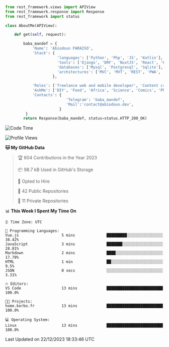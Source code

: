 ###
```python
from rest_framework.views import APIView
from rest_framework.response import Response
from rest_framework import status

class AboutMe(APIView):

    def get(self, request):

        baba_mandef = {
            'Name': 'Abiodoun PARAISO',
            'Stack': {
                       'languages': ['Python', 'Php', 'JS', 'Kotlin'],
                       'tools': ['Django', 'DRF', 'NuxtJS', 'React', 'Kotlin', 'Electron'],
                       'databases': ['Mysql', 'Postgresql', 'Sqlite'],
                       'architectures': ['MVC', 'MVT', 'REST', 'PWA', 'SPA', 'MicroServices']
                     },

            'Roles': ['freelance web and mobile developer', 'Content creator', 'Teacher', 'Mentor'],
            'AskMe': ['DIY', 'Food', 'Africa', 'Science', 'Comics', 'Photography', 'Tech', 'Programming'],
            'Contacts': {
                           'Telegram': 'baba_mandef',
                           'Mail':'contact@abiodoun.dev',
                        }
         }
        return Response(baba_mandef, status=status.HTTP_200_OK)

```                    

<!--START_SECTION:waka-->
![Code Time](http://img.shields.io/badge/Code%20Time-902%20hrs%202%20mins-blue)

![Profile Views](http://img.shields.io/badge/Profile%20Views-0-blue)

**🐱 My GitHub Data** 

> 🏆 604 Contributions in the Year 2023
 > 
> 📦 98.7 kB Used in GitHub's Storage 
 > 
> 💼 Opted to Hire
 > 
> 📜 42 Public Repositories 
 > 
> 🔑 11 Private Repositories  
 > 
📊 **This Week I Spent My Time On** 

```text
⌚︎ Time Zone: UTC

💬 Programming Languages: 
Vue.js                   5 mins              █████████░░░░░░░░░░░░░░░░   38.42% 
JavaScript               3 mins              ███████░░░░░░░░░░░░░░░░░░   28.81% 
Markdown                 2 mins              ████░░░░░░░░░░░░░░░░░░░░░   17.78% 
HTML                     1 min               ██░░░░░░░░░░░░░░░░░░░░░░░   9.5% 
JSON                     0 secs              ░░░░░░░░░░░░░░░░░░░░░░░░░   3.31%

🔥 Editors: 
VS Code                  13 mins             █████████████████████████   100.0%

🐱‍💻 Projects: 
home.korbo.fr            13 mins             █████████████████████████   100.0%

💻 Operating System: 
Linux                    13 mins             █████████████████████████   100.0%

```


 Last Updated on 22/12/2023 18:33:46 UTC
<!--END_SECTION:waka-->
